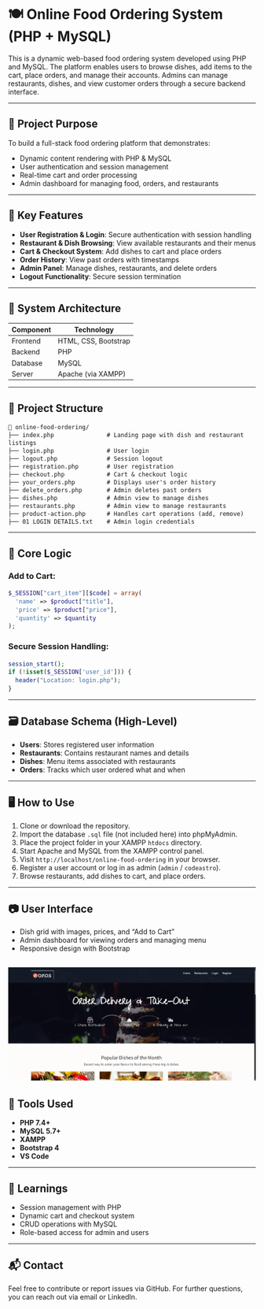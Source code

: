 # 🍽️ Online Food Ordering System (PHP + MySQL)

This is a dynamic web-based food ordering system developed using PHP and MySQL. The platform enables users to browse dishes, add items to the cart, place orders, and manage their accounts. Admins can manage restaurants, dishes, and view customer orders through a secure backend interface.

---

## 🎯 Project Purpose

To build a full-stack food ordering platform that demonstrates:

- Dynamic content rendering with PHP & MySQL
- User authentication and session management
- Real-time cart and order processing
- Admin dashboard for managing food, orders, and restaurants

---

## 🔑 Key Features

- **User Registration & Login**: Secure authentication with session handling
- **Restaurant & Dish Browsing**: View available restaurants and their menus
- **Cart & Checkout System**: Add dishes to cart and place orders
- **Order History**: View past orders with timestamps
- **Admin Panel**: Manage dishes, restaurants, and delete orders
- **Logout Functionality**: Secure session termination

---

## 🧱 System Architecture

| Component | Technology        |
|----------|--------------------|
| Frontend | HTML, CSS, Bootstrap |
| Backend  | PHP                |
| Database | MySQL              |
| Server   | Apache (via XAMPP) |

---

## 📂 Project Structure

```
📁 online-food-ordering/
├── index.php               # Landing page with dish and restaurant listings
├── login.php               # User login
├── logout.php              # Session logout
├── registration.php        # User registration
├── checkout.php            # Cart & checkout logic
├── your_orders.php         # Displays user's order history
├── delete_orders.php       # Admin deletes past orders
├── dishes.php              # Admin view to manage dishes
├── restaurants.php         # Admin view to manage restaurants
├── product-action.php      # Handles cart operations (add, remove)
├── 01 LOGIN DETAILS.txt    # Admin login credentials
```

---

## 🧮 Core Logic

### Add to Cart:
```php
$_SESSION["cart_item"][$code] = array(
  'name' => $product["title"],
  'price' => $product["price"],
  'quantity' => $quantity
);
```

### Secure Session Handling:
```php
session_start();
if (!isset($_SESSION['user_id'])) {
  header("Location: login.php");
}
```

---

## 🗃️ Database Schema (High-Level)

- **Users**: Stores registered user information
- **Restaurants**: Contains restaurant names and details
- **Dishes**: Menu items associated with restaurants
- **Orders**: Tracks which user ordered what and when

---

## 🖥️ How to Use

1. Clone or download the repository.
2. Import the database `.sql` file (not included here) into phpMyAdmin.
3. Place the project folder in your XAMPP `htdocs` directory.
4. Start Apache and MySQL from the XAMPP control panel.
5. Visit `http://localhost/online-food-ordering` in your browser.
6. Register a user account or log in as admin (`admin` / `codeastro`).
7. Browse restaurants, add dishes to cart, and place orders.

---

## 📷 User Interface

- Dish grid with images, prices, and “Add to Cart”
- Admin dashboard for viewing orders and managing menu
- Responsive design with Bootstrap

![Chat UI](Project_Files/screenshot1.png)
---

## 🧰 Tools Used

- **PHP 7.4+**
- **MySQL 5.7+**
- **XAMPP**
- **Bootstrap 4**
- **VS Code**

---

## 🧠 Learnings

- Session management with PHP
- Dynamic cart and checkout system
- CRUD operations with MySQL
- Role-based access for admin and users

---

## 📬 Contact

Feel free to contribute or report issues via GitHub. For further questions, you can reach out via email or LinkedIn.
